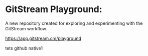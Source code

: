 # GitStream Playground:

A new repository created for exploring and experimenting with the GitStream workflow.

https://app.gitstream.cm/playground

tets github native1